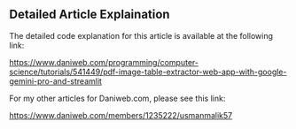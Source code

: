 ## Detailed Article Explaination

The detailed code explanation for this article is available at the following link:

https://www.daniweb.com/programming/computer-science/tutorials/541449/pdf-image-table-extractor-web-app-with-google-gemini-pro-and-streamlit

For my other articles for Daniweb.com, please see this link:

https://www.daniweb.com/members/1235222/usmanmalik57